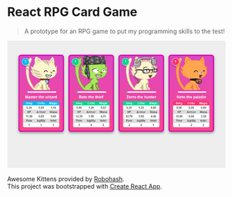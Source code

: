 # React RPG Card Game
> A prototype for an RPG game to put my programming skills to the test!

![](screen.png)

Awesome Kittens provided by [Robohash](https://robohash.org). <br>
This project was bootstrapped with [Create React App](https://github.com/facebook/create-react-app).

